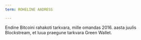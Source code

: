 ```yaml
---
term: ROHELINE AADRESS

---
```

Endine Bitcoini rahakoti tarkvara, mille omandas 2016. aasta juulis Blockstream, et luua praegune tarkvara Green Wallet.